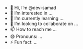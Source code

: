 - 👋 Hi, I’m @dev-samad
- 👀 I’m interested in ...
- 🌱 I’m currently learning ...
- 💞️ I’m looking to collaborate on ...
- 📫 How to reach me ...
- 😄 Pronouns: ...
- ⚡ Fun fact: ...

<!---
dev-samad/dev-samad is a ✨ special ✨ repository because its `README.md` (this file) appears on your GitHub profile.
You can click the Preview link to take a look at your changes.
--->
